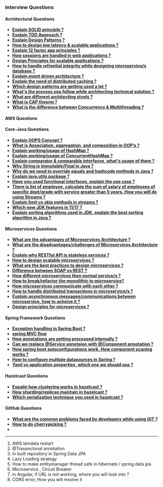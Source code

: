 ### Interview Questions


#### Architectural Questions
 - [**Explain SOLID principle ?**](Architectural-Questions.md#explain-solid-principle-)
 - [**Explain TDD Approach ?**](Architectural-Questions.md#explain-tdd-approach-)
 - [**Explain Design Patterns ?**](Architectural-Questions.md#explain-design-pattern-)
 - [**How to design low latency & scalable applications ?**](Architectural-Questions.md#how-to-design-low-latency-and-scalable-applications-)
 - [**Explain 12 factor app principles ?**](Architectural-Questions.md#explian-12-factor-app-principles-)
 - [**How sessions are handled in web applications ?**](Architectural-Questions.md#how-sessions-are-handled-in-web-applications-)
 - [**Design Principles for scalable applications ?**](Architectural-Questions.md#design-principles-for-scalable-applications-)
 - [**How to handle refrential integrity while designing microservice/s database ?**](Architectural-Questions.md#how-to-handle-refrential-integrity-while-designing-microservices-database-)
 - [**Explain event driven architecture ?**](Architectural-Questions.md#explain-event-driven-architecture-)
 - [**Explain the need of distributed caching ?**](Architectural-Questions.md#explain-the-need-of-distributed-caching-)
 - [**Which design patterns are getting used a lot ?**](Architectural-Questions.md#which-design-patterns-are-getting-used-a-lot-)
 - [**What's the process you follow while architecting technical solution ?**](Architectural-Questions.md#whats-the-process-you-follow-while-architecting-technical-solution-)
 - [**What are different architecting styels ?**](Architectural-Questions.md#what-are-different-architecting-styels-)
 - [**What is CAP theorm ?**](Architectural-Questions.md#what-is-cap-theorm-)
 - [**What is the difference between Concurrency & Multithreading ?**]()


#### AWS Questions


#### Core-Java Questions
 - [**Explain OOPS Concept ?**](Core-Java-Questions.md#explain-oops-concept-)
 - [**What is Association, aggregation, and composition in OOP’s ?**](Core-Java-Questions.md#what-is-association-aggregation-and-composition-in-oops-)
 - [**Explain working/usage of HashMap ?**](Core-Java-Questions.md#explain-workingusage-of-hashmap-)
 - [**Explain working/usage of ConcurrentHashMap ?**](Core-Java-Questions.md#explain-workingusage-of-concurrenthashmap-)
 - [**Explain comparator & comparable interfaces, what's usage of them ?**](Core-Java-Questions.md#explain-comparator--comparable-interfaces-whats-usage-of-them-)
 - [**Why String is Immutable/Final in Java ?**](Core-Java-Questions.md#why-string-is-immutablefinal-in-java-)
 - [**Why do we need to override equals and hashcode methods in Java ?**](Core-Java-Questions.md#why-do-we-need-to-override-equals-and-hashcode-methods-in-java)
 - [**Explain java.utils package ?**](Core-Java-Questions.md#explain-javautils-package-)
 - [**Have you used functional interfaces, explain the use case ?**](Core-Java-Questions.md#have-you-used-functional-interfaces-explain-the-use-case-)
 - [**There is list of employee, calculate the sum of salary of employees of specific dept/grade with service greater than 5 years. How you will do using Streams ?**](Core-Java-Questions.md#there-is-list-of-employee-calculate-the-sum-of-salary-of-employees-of-specific-deptgrade-with-service-greater-than-5-years-how-you-will-do-using-streams-)
 - [**Explain limit vs skip methods in streams ?**](Core-Java-Questions.md#explain-limit-vs-skip-methods-in-streams-)
 - [**Which new JDK features in 11/17 ?**](Core-Java-Questions.md#which-new-jdk-features-in-1117-)
 - [**Explain sorting algorithms used in JDK, explain the best sorting algorithm in Java ?**](Core-Java-Questions.md#explain-sorting-algorithms-used-in-jdk-explain-the-best-sorting-algorithm-in-java-)


#### Microservices Questions
 - [**What are the advantages of Microservices Architecture ?**](Microservices-Questions.md#what-are-the-advantages-of-microservices-architecture-)
 - [**What are the disadvantages/challenges of Microservices Architecture ?**](Microservices-Questions.md#what-are-the-advantages-of-microservices-architecture-)
 - [**Explain why RESTful API is stateless services ?**](Microservices-Questions.md#explain-why-restful-api-is-stateless-services-)
 - [**How to design scalable microservices ?**](Microservices-Questions.md#how-to-design-scalable-microservices-)
 - [**What are the best practices to design microservices ?**](Microservices-Questions.md#what-are-the-best-practices-to-design-microservices-)
 - [**Difference between SOAP vs REST ?**]()
 - [**How different microservices then normal service/s ?**]()
 - [**How to break/refactor the monolithic to microservice?**]()
 - [**How microservices communicate with each other ?**]()
 - [**How to handle distributed transactions in microservice/s ?**]() 
 - [**Explain asynchronous messages/communications between microservice, how to acheive it ?**]()
 - [**Design principles for microservices ?**]()


#### Spring Framework Questions
 - [**Exception handling in Spring Boot ?**]()
 - [**spring MVC flow**]()
 - [**How annotations are getting processed internally ?**]()
 - [**Can we replace @Service annotaion with @Component annotation ?**]()
 - [**How spring boot autoconfigurations work. How component scaning works ?**]()
 - [**How to configure multiple datasources in Spring ?**]()
 - [**Yaml vs application.properties, which one we should use ?**]()


#### Hazelcast Questions
 - [**Expalin how clustering works in hazelcast ?**]()
 - [**How sharding/replicas maintain in hazelcast ?**]()
 - [**Which serialization technique you used in hazelcast ?**]()


#### GitHub Questions
 - [**What are the common problems faced by developers while using GIT ?**]()
 - [**How to do cherrypicking ?**]()
 - 


***

1. AWS lamdata restart
2. @Trasanctonal annotation
3. In built repository in Spring Data JPA
4. Lazy Loading strategy
5. How to make entitymanager thread safe in hibernate / spring data jpa
6. Microservice , Circuit Breaker
7. in Angular, if URL is not working, where you will look into ?
8. CORS error, How you will resolve it
   
